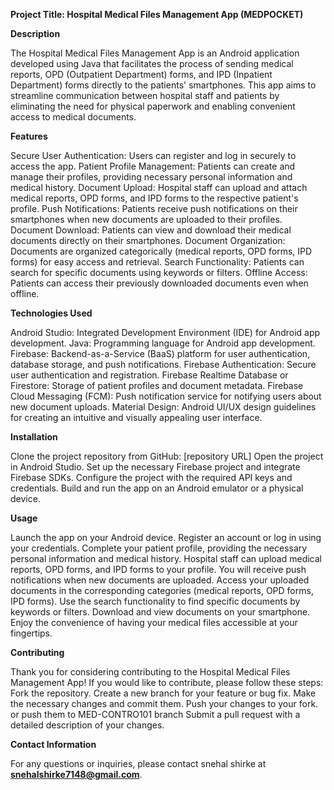 **Project Title: Hospital Medical Files Management App (MEDPOCKET)**


**Description**


The Hospital Medical Files Management App is an Android application developed using Java that facilitates the process of sending medical reports, OPD (Outpatient Department) forms, and IPD (Inpatient Department) forms directly to the patients' smartphones. This app aims to streamline communication between hospital staff and patients by eliminating the need for physical paperwork and enabling convenient access to medical documents.

**Features**


Secure User Authentication: Users can register and log in securely to access the app.
Patient Profile Management: Patients can create and manage their profiles, providing necessary personal information and medical history.
Document Upload: Hospital staff can upload and attach medical reports, OPD forms, and IPD forms to the respective patient's profile.
Push Notifications: Patients receive push notifications on their smartphones when new documents are uploaded to their profiles.
Document Download: Patients can view and download their medical documents directly on their smartphones.
Document Organization: Documents are organized categorically (medical reports, OPD forms, IPD forms) for easy access and retrieval.
Search Functionality: Patients can search for specific documents using keywords or filters.
Offline Access: Patients can access their previously downloaded documents even when offline.

**Technologies Used**


Android Studio: Integrated Development Environment (IDE) for Android app development.
Java: Programming language for Android app development.
Firebase: Backend-as-a-Service (BaaS) platform for user authentication, database storage, and push notifications.
Firebase Authentication: Secure user authentication and registration.
Firebase Realtime Database or Firestore: Storage of patient profiles and document metadata.
Firebase Cloud Messaging (FCM): Push notification service for notifying users about new document uploads.
Material Design: Android UI/UX design guidelines for creating an intuitive and visually appealing user interface.

**Installation**


Clone the project repository from GitHub: [repository URL]
Open the project in Android Studio.
Set up the necessary Firebase project and integrate Firebase SDKs.
Configure the project with the required API keys and credentials.
Build and run the app on an Android emulator or a physical device.

**Usage**


Launch the app on your Android device.
Register an account or log in using your credentials.
Complete your patient profile, providing the necessary personal information and medical history.
Hospital staff can upload medical reports, OPD forms, and IPD forms to your profile.
You will receive push notifications when new documents are uploaded.
Access your uploaded documents in the corresponding categories (medical reports, OPD forms, IPD forms).
Use the search functionality to find specific documents by keywords or filters.
Download and view documents on your smartphone.
Enjoy the convenience of having your medical files accessible at your fingertips.

**Contributing**


Thank you for considering contributing to the Hospital Medical Files Management App! If you would like to contribute, please follow these steps:
Fork the repository.
Create a new branch for your feature or bug fix.
Make the necessary changes and commit them.
Push your changes to your fork.
or push them to MED-CONTRO101 branch
Submit a pull request with a detailed description of your changes.

**Contact Information**


For any questions or inquiries, please contact snehal shirke at **snehalshirke7148@gmail.com**.
